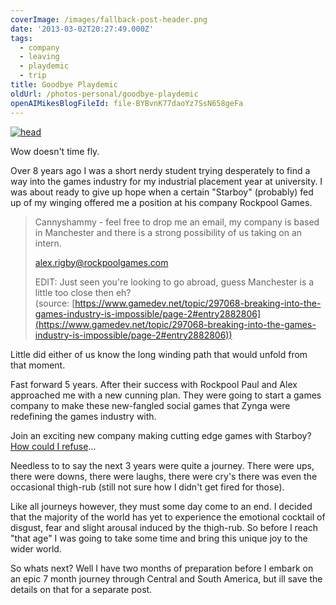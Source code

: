 ```yaml
---
coverImage: /images/fallback-post-header.png
date: '2013-03-02T20:27:49.000Z'
tags:
  - company
  - leaving
  - playdemic
  - trip
title: Goodbye Playdemic
oldUrl: /photos-personal/goodbye-playdemic
openAIMikesBlogFileId: file-BYBvnK77daoYz7SsN658geFa
---
```


[![head](/wp-content/uploads/2013/03/head.png)](/posts/goodbye-playdemic/attachment/head-8/)

Wow doesn't time fly.

<!-- more -->

Over 8 years ago I was a short nerdy student trying desperately to find a way into the games industry for my industrial placement year at university. I was about ready to give up hope when a certain "Starboy" (probably) fed up of my winging offered me a position at his company Rockpool Games.

> Cannyshammy - feel free to drop me an email, my company is based in Manchester and there is a strong possibility of us taking on an intern.
>
> alex.rigby@rockpoolgames.com
>
> EDIT: Just seen you're looking to go abroad, guess Manchester is a little too close then eh?
> (source: [https://www.gamedev.net/topic/297068-breaking-into-the-games-industry-is-impossible/page-2#entry2882806](https://www.gamedev.net/topic/297068-breaking-into-the-games-industry-is-impossible/page-2#entry2882806))

Little did either of us know the long winding path that would unfold from that moment.

Fast forward 5 years. After their success with Rockpool Paul and Alex approached me with a new cunning plan. They were going to start a games company to make these new-fangled social games that Zynga were redefining the games industry with.

Join an exciting new company making cutting edge games with Starboy? [How could I refuse](/posts/playdemic-my-fist-day/)...

Needless to to say the next 3 years were quite a journey. There were ups, there were downs, there were laughs, there were cry's there was even the occasional thigh-rub (still not sure how I didn't get fired for those).

Like all journeys however, they must some day come to an end. I decided that the majority of the world has yet to experience the emotional cocktail of disgust, fear and slight arousal induced by the thigh-rub. So before I reach "that age" I was going to take some time and bring this unique joy to the wider world.

So whats next? Well I have two months of preparation before I embark on an epic 7 month journey through Central and South America, but ill save the details on that for a separate post.
